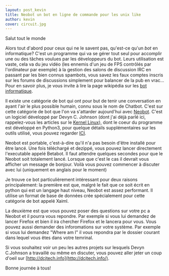 ```yaml
---
layout: post_kevin
title: Neobot un bot en ligne de commande pour les unix like
author: kevin
cover: circuit.jpg
---
```


Salut tout le monde

Alors tout d'abord pour ceux qui ne le savent pas, qu'est-ce qu'un _bot_ en informatique? C'est un programme qui va se gérer tout seul pour accomplir une ou des tâches voulues par les développeurs du bot. Leurs utilisation est vaste, cela va du jeu vidéo (les ennemis d'un jeu de FPS contrôlés par l'ordinateur par exemple) à la gestion des salons de discussion IRC en passant par les bien connus spambots, vous savez les faux comptes inscris sur les forums de discussions simplement pour balancer de la pub en vrac... Pour en savoir plus, je vous invite à lire la page wikipédia sur les [bot informatique](https://fr.wikipedia.org/wiki/Bot_informatique).

<!--break-->
Il existe une catégorie de bot qui ont pour but de tenir une conversation en ayant l'air le plus possible humain, connu sous le nom de Chatbot. C'est sur cette catégorie de bot que l'on va s'attarder aujourd'hui avec [Neobot](http://dcjtech.info/topic/neobot-v1-0b-release/). C'est un logiciel développé par Devyn C. Johnson (dont j'ai déjà parlé ici, rappelez-vous les articles sur le [Kernel Linux](http://mintic.blog4ever.com/blog/linux-kernel-introduction)), dont le coeur du programme est développé en Python3, pour quelque détails supplémentaires sur les outils utilisé, vous pouvez regarder [ICI](https://www.chatbots.org/chatbot/neo/).

Neobot est portable, c'est-à-dire qu'il n'a pas besoin d'être installé pour être lancé. Une fois téléchargé et dezippé, vous pouvez lancer directement l'executable appelé Betabot. Il faut attendre quelques secondes pour que le Neobot soit totalement lancé. Lorsque que c'est le cas il devrait vous afficher un message de bonjour. Voilà vous pouvez commencer à discuter avec lui (uniquement en anglais pour le moment)

Je trouve ce bot particulièrement intéressant pour deux raisons principalement: la première est que, malgré le fait que ce soit écrit en python qui est un langage haut niveau, Neobot est assez performant. Il utilise un format de base de données crée spécialement pour cette catégorie de bot appelé Xaiml.

La deuxième est que vous pouvez poser des questions sur votre pc a Neobot et il pourra vous repondre. Par exemple si vous lui demandez de lancer Firefox et bien il ira chercher Firefox et le lancera pour vous. Vous pouvez aussi demander des inforomations sur votre système. Par exemple si vous lui demandez "Where am I" il vous repondra par le dossier courant dans lequel vous êtes dans votre temrinal.

Si vous souhaitez voir un peu les autres projets sur lesquels Devyn C.Johnson a travaillé ou même en discuter, vous pouvez aller jeter un coup d'oeil sur [http://dcjtech.info](http://dcjtech.info/).

Bonne journée à tous!

